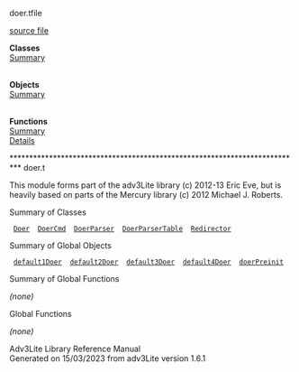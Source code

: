 <span class="title">doer.t</span><span class="type">file</span>

[source file](../source/doer.t.html)

**Classes**  
[Summary](#_ClassSummary_)  
 

**Objects**  
[Summary](#_ObjectSummary_)  
 

**Functions**  
[Summary](#_FunctionSummary_)  
[Details](#_Functions_)

<div class="fdesc">

\*\*\*\*\*\*\*\*\*\*\*\*\*\*\*\*\*\*\*\*\*\*\*\*\*\*\*\*\*\*\*\*\*\*\*\*\*\*\*\*\*\*\*\*\*\*\*\*\*\*\*\*\*\*\*\*\*\*\*\*\*\*\*\*\*\*\*\*\*\*\*\*\*\*
doer.t

This module forms part of the adv3Lite library (c) 2012-13 Eric Eve, but
is heavily based on parts of the Mercury library (c) 2012 Michael J.
Roberts.

</div>

<span id="_ClassSummary_"></span>

<div class="mjhd">

<span class="hdln">Summary of Classes</span>  

</div>

` `[`Doer`](../object/Doer.html)`  `[`DoerCmd`](../object/DoerCmd.html)`  `[`DoerParser`](../object/DoerParser.html)`  `[`DoerParserTable`](../object/DoerParserTable.html)`  `[`Redirector`](../object/Redirector.html)`  `
<span id="_ObjectSummary_"></span>

<div class="mjhd">

<span class="hdln">Summary of Global Objects</span>  

</div>

` `[`default1Doer`](../object/default1Doer.html)`  `[`default2Doer`](../object/default2Doer.html)`  `[`default3Doer`](../object/default3Doer.html)`  `[`default4Doer`](../object/default4Doer.html)`  `[`doerPreinit`](../object/doerPreinit.html)`  `
<span id="FunctionSummary_"></span>

<div class="mjhd">

<span class="hdln">Summary of Global Functions</span>  

</div>

*(none)* <span id="_Functions_"></span>

<div class="mjhd">

<span class="hdln">Global Functions</span>  

</div>

*(none)*

<div class="ftr">

Adv3Lite Library Reference Manual  
Generated on 15/03/2023 from adv3Lite version 1.6.1

</div>
